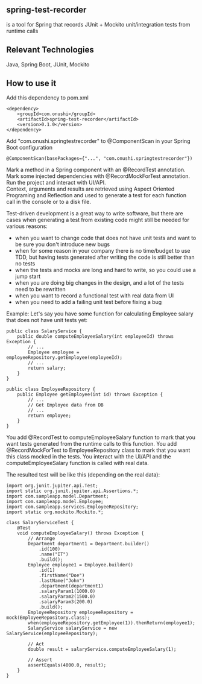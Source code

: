 ## spring-test-recorder

is a tool for Spring that records JUnit + Mockito unit/integration tests from runtime calls

## Relevant Technologies

Java, Spring Boot, JUnit, Mockito

## How to use it
Add this dependency to pom.xml

    <dependency>
        <groupId>com.onushi</groupId>
        <artifactId>spring-test-recorder</artifactId>
        <version>0.1.0</version>
    </dependency>

Add "com.onushi.springtestrecorder" to @ComponentScan in your Spring Boot configuration 
    
    @ComponentScan(basePackages={"...", "com.onushi.springtestrecorder"})

Mark a method in a Spring component with an @RecordTest annotation.  
Mark some injected dependencies with @RecordMockForTest annotation.  
Run the project and interact with UI/API.  
Context, arguments and results are retrieved using Aspect Oriented Programing and Reflection and used to generate a test for each function call in the console or to a disk file.  

Test-driven development is a great way to write software, but there are cases when generating a test from existing code might still be needed for various reasons:
- when you want to change code that does not have unit tests and want to be sure you don't introduce new bugs
- when for some reason in your company there is no time/budget to use TDD, but having tests generated after writing the code is still better than no tests
- when the tests and mocks are long and hard to write, so you could use a jump start
- when you are doing big changes in the design, and a lot of the tests need to be rewritten
- when you want to record a functional test with real data from UI
- when you need to add a failing unit test before fixing a bug  


Example:
Let's say you have some function for calculating Employee salary that does not have unit tests yet:

	public class SalaryService {
		public double computeEmployeeSalary(int employeeId) throws Exception {
			// ...
			Employee employee = employeeRepository.getEmployee(employeeId);
			// ...
			return salary;
		}
	}
	
	public class EmployeeRepository {
		public Employee getEmployee(int id) throws Exception {
			// ...
			// Get Employee data from DB
			// ...
			return employee;
		}
	}


You add @RecordTest to computeEmployeeSalary function to mark that you want tests generated from the runtime calls to this function.
You add @RecordMockForTest to EmployeeRepository class to mark that you want this class mocked in the tests.
You interact with the UI/API and the computeEmployeeSalary function is called with real data.

The resulted test will be like this (depending on the real data):

	import org.junit.jupiter.api.Test;
	import static org.junit.jupiter.api.Assertions.*;
	import com.sampleapp.model.Department;
	import com.sampleapp.model.Employee;
	import com.sampleapp.services.EmployeeRepository;
	import static org.mockito.Mockito.*;

	class SalaryServiceTest {
		@Test
		void computeEmployeeSalary() throws Exception {
			// Arrange
			Department department1 = Department.builder()
				.id(100)
				.name("IT")
				.build();
			Employee employee1 = Employee.builder()
				.id(1)
				.firstName("Doe")
				.lastName("John")
				.department(department1)
				.salaryParam1(1000.0)
				.salaryParam2(1500.0)
				.salaryParam3(200.0)
				.build();
			EmployeeRepository employeeRepository = mock(EmployeeRepository.class);
			when(employeeRepository.getEmployee(1)).thenReturn(employee1);
			SalaryService salaryService = new SalaryService(employeeRepository);

			// Act
			double result = salaryService.computeEmployeeSalary(1);

			// Assert
			assertEquals(4000.0, result);
		}
	}




